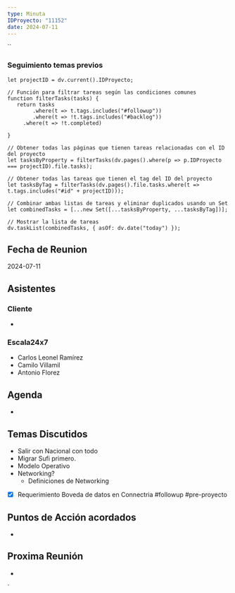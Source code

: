 ```yaml
---
type: Minuta
IDProyecto: "11152"
date: 2024-07-11
---
```

``

### Seguimiento temas previos

```dataviewjs
let projectID = dv.current().IDProyecto;

// Función para filtrar tareas según las condiciones comunes
function filterTasks(tasks) {
   return tasks
        .where(t => t.tags.includes("#followup"))
        .where(t => !t.tags.includes("#backlog"))
     .where(t => !t.completed)
        
}

// Obtener todas las páginas que tienen tareas relacionadas con el ID del proyecto
let tasksByProperty = filterTasks(dv.pages().where(p => p.IDProyecto === projectID).file.tasks);

// Obtener todas las tareas que tienen el tag del ID del proyecto
let tasksByTag = filterTasks(dv.pages().file.tasks.where(t => t.tags.includes("#id" + projectID)));

// Combinar ambas listas de tareas y eliminar duplicados usando un Set
let combinedTasks = [...new Set([...tasksByProperty, ...tasksByTag])];

// Mostrar la lista de tareas
dv.taskList(combinedTasks, { asOf: dv.date("today") });
 ```
## Fecha de Reunion
2024-07-11

## Asistentes

### Cliente
* 
### Escala24x7
- Carlos Leonel Ramírez
-  Camilo Villamil
- Antonio Florez

## Agenda
* 
## Temas Discutidos
*  Salir con Nacional con todo
* Migrar Sufi primero.
* Modelo Operativo
* Networking?
	* Definiciones de Networking
* [x] Requerimiento Boveda de datos en Connectria #followup  #pre-proyecto

## Puntos de Acción acordados
*  

## Proxima Reunión
*   

`